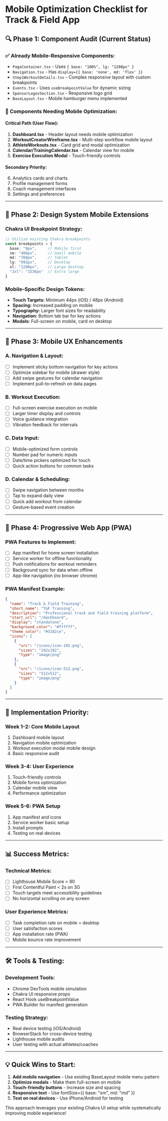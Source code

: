 # Mobile Optimization Checklist for Track & Field App

## 🔍 **Phase 1: Component Audit (Current Status)**

### ✅ **Already Mobile-Responsive Components:**
- `PageContainer.tsx` - Uses `{ base: "100%", lg: "1200px" }`
- `Navigation.tsx` - Has `display={{ base: 'none', md: 'flex' }}`
- `Step1WorkoutDetails.tsx` - Complex responsive layout with custom breakpoints
- `Events.tsx` - Uses `useBreakpointValue` for dynamic sizing
- `SponsorLogosSection.tsx` - Responsive logo grid
- `BaseLayout.tsx` - Mobile hamburger menu implemented

### 🔧 **Components Needing Mobile Optimization:**

#### **Critical Path (User Flow):**
1. **Dashboard.tsx** - Header layout needs mobile optimization
2. **WorkoutCreatorWireframe.tsx** - Multi-step workflow mobile layout
3. **AthleteWorkouts.tsx** - Card grid and modal optimization
4. **Calendar/TrainingCalendar.tsx** - Calendar view for mobile
5. **Exercise Execution Modal** - Touch-friendly controls

#### **Secondary Priority:**
6. Analytics cards and charts
7. Profile management forms
8. Coach management interfaces
9. Settings and preferences

---

## 🎨 **Phase 2: Design System Mobile Extensions**

### **Chakra UI Breakpoint Strategy:**
```typescript
// Utilize existing Chakra breakpoints
const breakpoints = {
  base: "0px",     // Mobile first
  sm: "480px",     // Small mobile
  md: "768px",     // Tablet
  lg: "992px",     // Desktop
  xl: "1280px",    // Large desktop
  "2xl": "1536px"  // Extra large
}
```

### **Mobile-Specific Design Tokens:**
- **Touch Targets:** Minimum 44px (iOS) / 48px (Android)
- **Spacing:** Increased padding on mobile
- **Typography:** Larger font sizes for readability
- **Navigation:** Bottom tab bar for key actions
- **Modals:** Full-screen on mobile, card on desktop

---

## 📱 **Phase 3: Mobile UX Enhancements**

### **A. Navigation & Layout:**
- [ ] Implement sticky bottom navigation for key actions
- [ ] Optimize sidebar for mobile (drawer style)
- [ ] Add swipe gestures for calendar navigation
- [ ] Implement pull-to-refresh on data pages

### **B. Workout Execution:**
- [ ] Full-screen exercise execution on mobile
- [ ] Larger timer display and controls
- [ ] Voice guidance integration
- [ ] Vibration feedback for intervals

### **C. Data Input:**
- [ ] Mobile-optimized form controls
- [ ] Number pad for numeric inputs
- [ ] Date/time pickers optimized for touch
- [ ] Quick action buttons for common tasks

### **D. Calendar & Scheduling:**
- [ ] Swipe navigation between months
- [ ] Tap to expand daily view
- [ ] Quick add workout from calendar
- [ ] Gesture-based event creation

---

## 🚀 **Phase 4: Progressive Web App (PWA)**

### **PWA Features to Implement:**
- [ ] App manifest for home screen installation
- [ ] Service worker for offline functionality
- [ ] Push notifications for workout reminders
- [ ] Background sync for data when offline
- [ ] App-like navigation (no browser chrome)

### **PWA Manifest Example:**
```json
{
  "name": "Track & Field Training",
  "short_name": "T&F Training",
  "description": "Professional track and field training platform",
  "start_url": "/dashboard",
  "display": "standalone",
  "background_color": "#ffffff",
  "theme_color": "#3182ce",
  "icons": [
    {
      "src": "/icons/icon-192.png",
      "sizes": "192x192",
      "type": "image/png"
    },
    {
      "src": "/icons/icon-512.png",
      "sizes": "512x512",
      "type": "image/png"
    }
  ]
}
```

---

## 🎯 **Implementation Priority:**

### **Week 1-2: Core Mobile Layout**
1. Dashboard mobile layout
2. Navigation mobile optimization
3. Workout execution modal mobile design
4. Basic responsive audit

### **Week 3-4: User Experience**
1. Touch-friendly controls
2. Mobile forms optimization
3. Calendar mobile view
4. Performance optimization

### **Week 5-6: PWA Setup**
1. App manifest and icons
2. Service worker basic setup
3. Install prompts
4. Testing on real devices

---

## 📊 **Success Metrics:**

### **Technical Metrics:**
- [ ] Lighthouse Mobile Score > 90
- [ ] First Contentful Paint < 2s on 3G
- [ ] Touch targets meet accessibility guidelines
- [ ] No horizontal scrolling on any screen

### **User Experience Metrics:**
- [ ] Task completion rate on mobile = desktop
- [ ] User satisfaction scores
- [ ] App installation rate (PWA)
- [ ] Mobile bounce rate improvement

---

## 🛠 **Tools & Testing:**

### **Development Tools:**
- Chrome DevTools mobile simulation
- Chakra UI responsive props
- React Hook useBreakpointValue
- PWA Builder for manifest generation

### **Testing Strategy:**
- Real device testing (iOS/Android)
- BrowserStack for cross-device testing
- Lighthouse mobile audits
- User testing with actual athletes/coaches

---

## 💡 **Quick Wins to Start:**

1. **Add mobile navigation** - Use existing BaseLayout mobile menu pattern
2. **Optimize modals** - Make them full-screen on mobile
3. **Touch-friendly buttons** - Increase size and spacing
4. **Responsive text** - Use fontSize={{ base: "sm", md: "md" }}
5. **Test on real devices** - Use iPhone/Android for testing

This approach leverages your existing Chakra UI setup while systematically improving mobile experience! 